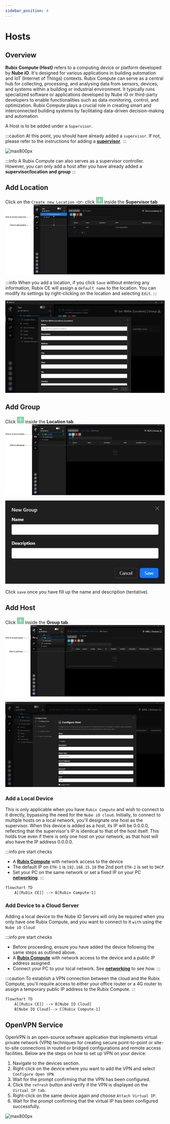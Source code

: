 ```yaml
---
sidebar_position: 4
---
```


# Hosts

## Overview
**Rubix Compute (Host)** refers to a computing device or platform developed by **Nube iO**. It's designed for various applications in building automation and IoT (Internet of Things) contexts. Rubix Compute can serve as a central hub for collecting, processing, and analysing data from sensors, devices, and systems within a building or industrial environment. It typically runs specialized software or applications developed by Nube iO or third-party developers to enable functionalities such as data monitoring, control, and optimization. Rubix Compute plays a crucial role in creating smart and interconnected building systems by facilitating data-driven decision-making and automation.

A Host is to be added under a `Supervisor`.

:::caution
At this point, you should have already added a `supervisor`. If not, please refer to the instructions for adding a **[supervisor](supervisor.md)**.
:::


![max800px](img/adding-host.gif)

:::info
A Rubix Compute can also serves as a supervisor controller. <br/>
However, you can only add a host after you have already added a **supervisor/location and group**
:::

## Add Location
Click on the `Create new Location` -or- click ![add-button.png](../img/apps/add-button.png)  inside the **Supervisor tab**
![max800px](../img/apps/add-location.png)

:::info
When you add a location, if you click `Save` without entering any information, Rubix CE will assign a `default name` to the location. You can modify its settings by right-clicking on the location and selecting `Edit`.
:::

![max800px](../img/apps/edit-location.png)


## Add Group
Click ![add-button.png](../img/apps/add-button.png)  inside the **Location tab**. 
![max800px](../img/apps/add-group.png)

![max300px](../img/apps/new-group.png)

Click `save` once you have fill up the name and description (tentative).

## Add Host
Click ![add-button.png](../img/apps/add-button.png)  inside the **Group tab**. 
![max800px](../img/apps/add-host.png)

![max800px](../img/apps/edit-host.png)


### Add a Local Device

This is only applicable when you have `Rubix Compute` and wish to connect to it directly, bypassing the need for the `Nube iO cloud`. 
Initially, to connect to multiple hosts on a local network, you'll designate one host as the supervisor. When this device is added as a host, its IP will be 0.0.0.0, reflecting that the supervisor's IP is identical to that of the host itself. This holds true even if there is only one host on your network, as that host will also have the IP address 0.0.0.0.

:::info pre start checks
- A **[Rubix Compute](../../hardware/controllers/supervisors/rubix-compute/user-manual.md)** with network access to the
  device
- The default IP on `ETH-1` is `192.168.15.10` the 2nd port `ETH-2` is set to `DHCP`
- Set your PC on the same network or set a fixed IP on your PC **[networking](../../rubix-ce/settings/networking.md)**.
:::

```mermaid
flowchart TD
    A[[Rubix CE]] --> B[Rubix Compute-1]
```

### Add Device to a Cloud Server
Adding a local device to the Nube iO Servers will only be required when you only have one Rubix Compute, and you want to connect to it `with` using the `Nube iO Cloud`

:::info pre start checks
- Before proceeding, ensure you have added the device following the same steps as outlined above.
- A **[Rubix Compute](../../hardware/controllers/supervisors/rubix-compute/user-manual.md)** with network access to the device and a public IP address assigned.
- Connect your PC to your local network. See **[networking](../../rubix-ce/settings/networking.md)** to see how.
:::

:::caution
To establish a VPN connection between the cloud and the Rubix Compute, you'll require access to either your office router or a 4G router to assign a temporary public IP address to the Rubix Compute.
:::

```mermaid
flowchart TD
    A[[Rubix CE]] --> B[Nube IO Cloud]
    B[Nube IO Cloud]--> C[Rubix Compute-1]
```

## OpenVPN Service


OpenVPN is an open-source software application that implements virtual private network (VPN) techniques for creating secure point-to-point or site-to-site connections in routed or bridged configurations and remote access facilities. Below are the steps on how to set up VPN on your device:

1. Navigate to the devices section.
2. Right-click on the device where you want to add the VPN and select `Configure Open VPN`.
3. Wait for the prompt confirming that the VPN has been configured.
4. Click the `refresh` button and verify if the VPN is displayed on the `Virtual IP tab`.
5. Right-click on the same device again and choose `Attach Virtual IP`.
6. Wait for the prompt confirming that the virtual IP has been configured successfully.


![max800px](img/vpn-config.gif)


